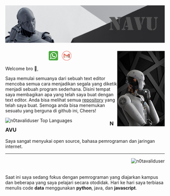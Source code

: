 # [![n0tavaliduser Header](https://github.com/n0tavaliduser/n0tavaliduser/blob/main/README%20PROFIL/Untitled-1.png)](https://github.com/n0tavaliduser)

<p>
  <img width="150" align='right' src="https://github.com/n0tavaliduser/n0tavaliduser/blob/main/README%20PROFIL/Untitled-2.png">
</p>

<p align='center'>
<!-- <a href="https://twitter.com/#"><img height="30" src="https://github.com/n0tavaliduser/n0tavaliduser/blob/main/icon/twitter.png?raw=true"></a>&nbsp;&nbsp;
<a href="https://www.instagram.com/#"><img height="30" src="https://github.com/n0tavaliduser/n0tavaliduser/blob/main/icon/instagram.jpg?raw=true"></a>&nbsp;&nbsp;
<a href="https://www.linkedin.com/in/#"><img height="30" src="https://github.com/n0tavaliduser/n0tavaliduser/blob/main/icon/linkedin.png?raw=true"></a>
</p>&nbsp;&nbsp; -->
<a href="http://wa.me/6282278834034"><img height="30" src="https://github.com/n0tavaliduser/n0tavaliduser/blob/main/icon/wa.png?raw=true"></a>&nbsp;&nbsp;
<a href="mailto:stevanoputra38@gmail.com?subject=subject&cc=cc@gmail.com"><img height="30" src="https://github.com/n0tavaliduser/n0tavaliduser/blob/main/icon/gmail.png?raw=true"></a>&nbsp;&nbsp;

Welcome bro 👋,

Saya memulai semuanya dari sebuah text editor mencoba semua cara menjadikan segala yang diketik menjadi sebuah program sederhana. Disini tempat saya membagikan apa yang telah saya buat dengan text editor. Anda bisa melihat semua <a href="https://github.com/n0tavaliduser?tab=repositories">repository</a> yang telah saya buat.  Semoga anda bisa menemukan sesuatu yang berguna di github ini, Cheers!

 <p>
  <img src="https://cheesits456-readme-stats.vercel.app/api/top-langs?username=n0tavaliduser&layout=compact&card_width=275" alt="n0tavaliduser Top Languages" align="left" width="330">
  <!-- <img width="250" align='left' src="https://github.com/n0tavaliduser/n0tavaliduser/blob/main/README%20PROFIL/Untitled-3.png"> -->
</p>
 
### NAVU

Saya sangat menyukai open source, bahasa pemrograman dan jaringan internet. 

 ---

<p>
  <img src="https://github-readme-stats.vercel.app/api?username=n0tavaliduser&show_icons=true&count_private=true&include_all_commits=true" alt="n0tavaliduser" align="right" />
</p>

<br/><br><br>
Saat ini saya sedang fokus dengan pemrograman yang diajarkan kampus dan beberapa yang saya pelajari secara otodidak. Hari ke hari saya terbiasa menulis code <b>data</b> menggunakan <b>python</b>, java, dan <b>javascript</b>. 

